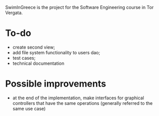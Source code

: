 SwimInGreece is the project for the Software Engineering course in Tor Vergata.

# To-do
- create second view;
- add file system functionality to users dao;
- test cases;
- technical documentation

# Possible improvements
- at the end of the implementation, make interfaces for graphical controllers that have the same operations (generally referred to the same use case)

